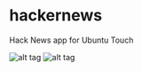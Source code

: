 # hackernews
Hack News app for Ubuntu Touch

![alt tag](https://myapps.developer.ubuntu.com/site_media/appmedia/2014/11/hackernews-screenshot-0.1.4-1.png)
![alt tag](https://myapps.developer.ubuntu.com/site_media/appmedia/2014/11/hackernews-screenshot-0.1.4-2_aiVvaXl.png)
